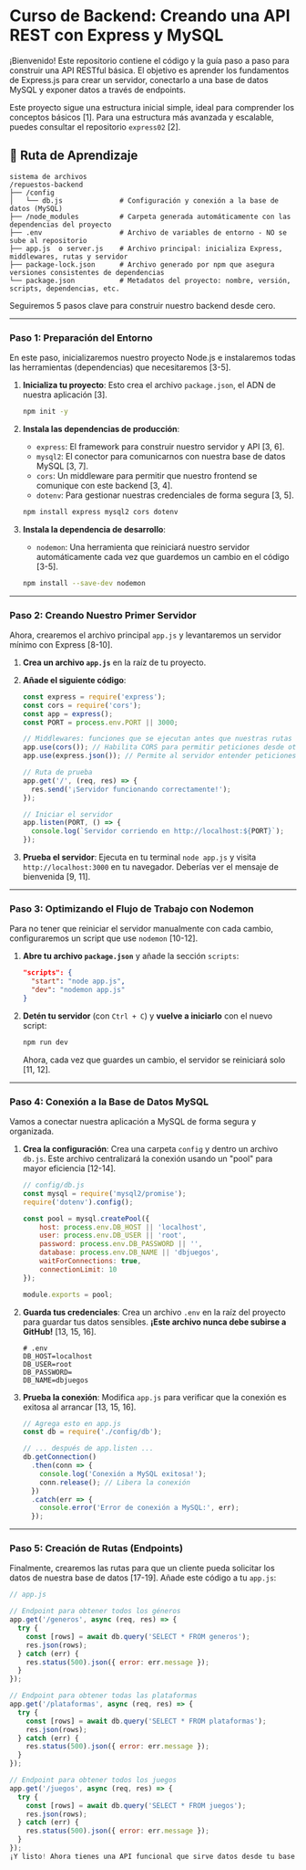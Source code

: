 # Curso de Backend: Creando una API REST con Express y MySQL

¡Bienvenido! Este repositorio contiene el código y la guía paso a paso para construir una API RESTful básica. El objetivo es aprender los fundamentos de Express.js para crear un servidor, conectarlo a una base de datos MySQL y exponer datos a través de endpoints.

Este proyecto sigue una estructura inicial simple, ideal para comprender los conceptos básicos [1]. Para una estructura más avanzada y escalable, puedes consultar el repositorio `express02` [2].

## 🚀 Ruta de Aprendizaje
```
sistema de archivos
/repuestos-backend
├── /config
│   └── db.js              # Configuración y conexión a la base de datos (MySQL)
├── /node_modules          # Carpeta generada automáticamente con las dependencias del proyecto
├── .env                   # Archivo de variables de entorno - NO se sube al repositorio
├── app.js  o server.js    # Archivo principal: inicializa Express, middlewares, rutas y servidor
├── package-lock.json      # Archivo generado por npm que asegura versiones consistentes de dependencias
└── package.json           # Metadatos del proyecto: nombre, versión, scripts, dependencias, etc.
```

Seguiremos 5 pasos clave para construir nuestro backend desde cero.

---

### Paso 1: Preparación del Entorno

En este paso, inicializaremos nuestro proyecto Node.js e instalaremos todas las herramientas (dependencias) que necesitaremos [3-5].

1.  **Inicializa tu proyecto**: Esto crea el archivo `package.json`, el ADN de nuestra aplicación [3].
    ```bash
    npm init -y
    ```

2.  **Instala las dependencias de producción**:
    *   `express`: El framework para construir nuestro servidor y API [3, 6].
    *   `mysql2`: El conector para comunicarnos con nuestra base de datos MySQL [3, 7].
    *   `cors`: Un middleware para permitir que nuestro frontend se comunique con este backend [3, 4].
    *   `dotenv`: Para gestionar nuestras credenciales de forma segura [3, 5].
    ```bash
    npm install express mysql2 cors dotenv
    ```

3.  **Instala la dependencia de desarrollo**:
    *   `nodemon`: Una herramienta que reiniciará nuestro servidor automáticamente cada vez que guardemos un cambio en el código [3-5].
    ```bash
    npm install --save-dev nodemon
    ```

---

### Paso 2: Creando Nuestro Primer Servidor

Ahora, crearemos el archivo principal `app.js` y levantaremos un servidor mínimo con Express [8-10].

1.  **Crea un archivo `app.js`** en la raíz de tu proyecto.
2.  **Añade el siguiente código**:

    ```javascript
    const express = require('express');
    const cors = require('cors');
    const app = express();
    const PORT = process.env.PORT || 3000;

    // Middlewares: funciones que se ejecutan antes que nuestras rutas
    app.use(cors()); // Habilita CORS para permitir peticiones desde otros orígenes
    app.use(express.json()); // Permite al servidor entender peticiones con cuerpo en formato JSON

    // Ruta de prueba
    app.get('/', (req, res) => {
      res.send('¡Servidor funcionando correctamente!');
    });

    // Iniciar el servidor
    app.listen(PORT, () => {
      console.log(`Servidor corriendo en http://localhost:${PORT}`);
    });
    ```

3.  **Prueba el servidor**: Ejecuta en tu terminal `node app.js` y visita `http://localhost:3000` en tu navegador. Deberías ver el mensaje de bienvenida [9, 11].

---

### Paso 3: Optimizando el Flujo de Trabajo con Nodemon

Para no tener que reiniciar el servidor manualmente con cada cambio, configuraremos un script que use `nodemon` [10-12].

1.  **Abre tu archivo `package.json`** y añade la sección `scripts`:
    ```json
    "scripts": {
      "start": "node app.js",
      "dev": "nodemon app.js"
    }
    ```
2.  **Detén tu servidor** (con `Ctrl + C`) y **vuelve a iniciarlo** con el nuevo script:
    ```bash
    npm run dev
    ```
    Ahora, cada vez que guardes un cambio, el servidor se reiniciará solo [11, 12].

---

### Paso 4: Conexión a la Base de Datos MySQL

Vamos a conectar nuestra aplicación a MySQL de forma segura y organizada.

1.  **Crea la configuración**: Crea una carpeta `config` y dentro un archivo `db.js`. Este archivo centralizará la conexión usando un "pool" para mayor eficiencia [12-14].
    ```javascript
    // config/db.js
    const mysql = require('mysql2/promise');
    require('dotenv').config();

    const pool = mysql.createPool({
        host: process.env.DB_HOST || 'localhost',
        user: process.env.DB_USER || 'root',
        password: process.env.DB_PASSWORD || '',
        database: process.env.DB_NAME || 'dbjuegos',
        waitForConnections: true,
        connectionLimit: 10
    });

    module.exports = pool;
    ```

2.  **Guarda tus credenciales**: Crea un archivo `.env` en la raíz del proyecto para guardar tus datos sensibles. **¡Este archivo nunca debe subirse a GitHub!** [13, 15, 16].
    ```
    # .env
    DB_HOST=localhost
    DB_USER=root
    DB_PASSWORD=
    DB_NAME=dbjuegos
    ```

3.  **Prueba la conexión**: Modifica `app.js` para verificar que la conexión es exitosa al arrancar [13, 15, 16].
    ```javascript
    // Agrega esto en app.js
    const db = require('./config/db');

    // ... después de app.listen ...
    db.getConnection()
      .then(conn => {
        console.log('Conexión a MySQL exitosa!');
        conn.release(); // Libera la conexión
      })
      .catch(err => {
        console.error('Error de conexión a MySQL:', err);
      });
    ```

---

### Paso 5: Creación de Rutas (Endpoints)

Finalmente, crearemos las rutas para que un cliente pueda solicitar los datos de nuestra base de datos [17-19]. Añade este código a tu `app.js`:

```javascript
// app.js

// Endpoint para obtener todos los géneros
app.get('/generos', async (req, res) => {
  try {
    const [rows] = await db.query('SELECT * FROM generos');
    res.json(rows);
  } catch (err) {
    res.status(500).json({ error: err.message });
  }
});

// Endpoint para obtener todas las plataformas
app.get('/plataformas', async (req, res) => {
  try {
    const [rows] = await db.query('SELECT * FROM plataformas');
    res.json(rows);
  } catch (err) {
    res.status(500).json({ error: err.message });
  }
});

// Endpoint para obtener todos los juegos
app.get('/juegos', async (req, res) => {
  try {
    const [rows] = await db.query('SELECT * FROM juegos');
    res.json(rows);
  } catch (err) {
    res.status(500).json({ error: err.message });
  }
});
¡Y listo! Ahora tienes una API funcional que sirve datos desde tu base de datos MySQL.

